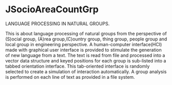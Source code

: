 # JSocioAreaCountGrp

LANGUAGE PROCESSING IN NATURAL GROUPS.

This is about language processing of 
natural groups from the perspective of (S)ocial group, (A)rea group,(C)ountry group, thing group, people group and local group in engineering perspective. A human-computer interface(HCI) made with graphical user interface is provided to stimulate the generation of new language from a text. The text is read from file and processed into a vector data structure and keyed positions for each group is sub-listed into a tabbed orientation interface. This tab-oriented interface is randomly selected to create a simulation of interaction automatically. A group analysis is performed on each line of text as provided in a file system.

